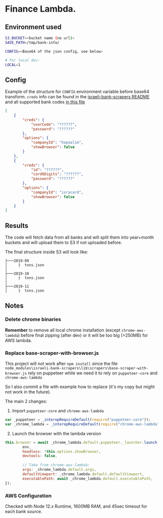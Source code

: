 # Finance Lambda.

## Environment used

```bash
S3_BUCKET=<bucket name (no url)>
SAVE_PATH=/tmp/bank-info/

CONFIG=<Base64 of the json config, see below>

# For local dev:
LOCAL=1
```

## Config
Example of the structure for `CONFIG` environment variable before base64 transform. `creds` info can be found in the [israeli-bank-scrapers README](https://github.com/eshaham/israeli-bank-scrapers#specific-definitions-per-scraper) and all supported bank codes [in this file](https://github.com/eshaham/israeli-bank-scrapers/blob/6badcdb1239773cb6af581c45a0f08a79d3ae929/src/definitions.ts#L5) 

```json
[
    {
        "creds": {
            "userCode": "??????",
            "password": "??????"
        },
        "options": {
            "companyId": "hapoalim",
            "showBrowser": false
        }
    },
    {
        "creds": {
            "id": "??????",
            "card6Digits": "??????",
            "password": "??????"
        },
        "options": {
            "companyId": "isracard",
            "showBrowser": false
        }
    }
]
```

## Results
The code will fetch data from all banks and will split them into year+month buckets and will upload them to S3 if not uploaded before.

The final structure inside S3 will look like:
```
├───2019-09
│     ├  txns.json
│
├───2019-10
│     ├  txns.json
│
├───2019-11
│     ├  txns.json
```

## Notes

### Delete chrome binaries
__Remember__ to remove all local chrome installation (except `chrome-aws-lambda`) before final zipping (after dev) or it will be too big (>250MB) for AWS lambda.


### Replace base-scraper-with-browser.js

This project will not work after `npm install` since the file  `node_modules\israeli-bank-scrapers\lib\scrapers\base-scraper-with-browser.js` rely on puppeteer while we need it to rely on `puppeteer-core` and `chrome-aws-lambda`

So I also commit a file with example how to replace (it's my copy but might not work in the future).

The main 2 changes:
1. Import `puppeteer-core` and `chrome-aws-lambda` 

```js
var _puppeteer = _interopRequireDefault(require("puppeteer-core"));
var _chrome_lambda = _interopRequireDefault(require("chrome-aws-lambda"));

```

2. Launch the browser with the lambda version

```js
this.browser = await _chrome_lambda.default.puppeteer._launcher.launch({
        env,
        headless: !this.options.showBrowser,
        devtools: false,
        
        // Take from chrome-aws-lambda:
        args: _chrome_lambda.default.args,
        defaultViewport: _chrome_lambda.default.defaultViewport,
        executablePath: await _chrome_lambda.default.executablePath,
});
```

### AWS Configuration

Checked with Node 12.x Runtime, 1600MB RAM, and 45sec timeout for each bank source.
